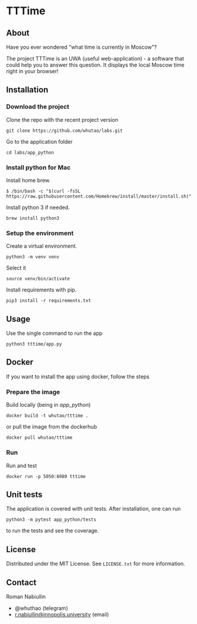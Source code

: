 # TTTime

## About

Have you ever wondered "what time is currently in Moscow"?

The project TTTime is an UWA (useful web-application) - a
software that could help you to answer this question.
It displays the local Moscow time right in your browser!

## Installation

### Download the project

Clone the repo with the recent project version

```commandline
git clone https://github.com/whutao/labs.git
```

Go to the application folder

```commandline
cd labs/app_python
```

### Install python for Mac

Install home brew.

```commandline
$ /bin/bash -c "$(curl -fsSL
https://raw.githubusercontent.com/Homebrew/install/master/install.sh)"
```

Install python 3 if needed.

```commandline
brew install python3
```

### Setup the environment

Create a virtual environment.

```commandline
python3 -m venv venv
```

Select it

```commandline
source venv/bin/activate
```

Install requirements with pip.

```commandline
pip3 install -r requirements.txt
```

## Usage

Use the single command to run the app

```commandline
python3 tttime/app.py
```

## Docker

If you want to install the app using docker, follow the steps

### Prepare the image

Build locally (being in *app_python*)

```commandline
docker build -t whutao/tttime .
```

or pull the image from the dockerhub

```commandline
docker pull whutao/tttime
```

### Run

Run and test

```commandline
docker run -p 5050:8080 tttime
```

## Unit tests

The application is covered with unit tests. After installation, one can run

```commandline
python3 -m pytest app_python/tests
```

to run the tests and see the coverage.

## License

Distributed under the MIT License. See `LICENSE.txt` for more information.

## Contact

Roman Nabiullin

- @whuthao (telegram)
- r.nabiullin@innopolis.university (email)
